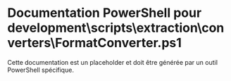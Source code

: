 # Documentation PowerShell pour development\scripts\extraction\converters\FormatConverter.ps1

Cette documentation est un placeholder et doit être générée par un outil PowerShell spécifique.
